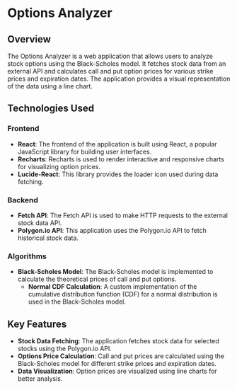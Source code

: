 # Options Analyzer

## Overview
The Options Analyzer is a web application that allows users to analyze stock options using the Black-Scholes model. It fetches stock data from an external API and calculates call and put option prices for various strike prices and expiration dates. The application provides a visual representation of the data using a line chart.

## Technologies Used

### Frontend
- **React**: The frontend of the application is built using React, a popular JavaScript library for building user interfaces.
- **Recharts**: Recharts is used to render interactive and responsive charts for visualizing option prices.
- **Lucide-React**: This library provides the loader icon used during data fetching.

### Backend
- **Fetch API**: The Fetch API is used to make HTTP requests to the external stock data API.
- **Polygon.io API**: This application uses the Polygon.io API to fetch historical stock data.

### Algorithms
- **Black-Scholes Model**: The Black-Scholes model is implemented to calculate the theoretical prices of call and put options.
  - **Normal CDF Calculation**: A custom implementation of the cumulative distribution function (CDF) for a normal distribution is used in the Black-Scholes model.

## Key Features
- **Stock Data Fetching**: The application fetches stock data for selected stocks using the Polygon.io API.
- **Options Price Calculation**: Call and put prices are calculated using the Black-Scholes model for different strike prices and expiration dates.
- **Data Visualization**: Option prices are visualized using line charts for better analysis.
